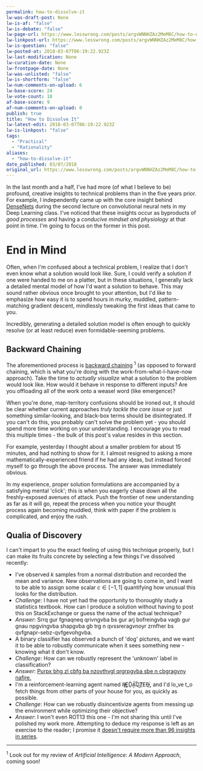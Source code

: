 ```yaml
---
permalink: how-to-dissolve-it
lw-was-draft-post: None
lw-is-af: "false"
lw-is-debate: "false"
lw-page-url: https://www.lesswrong.com/posts/argvWNNHZAz2MeM8C/how-to-dissolve-it
lw-linkpost-url: https://www.lesswrong.com/posts/argvWNNHZAz2MeM8C/how-to-dissolve-it
lw-is-question: "false"
lw-posted-at: 2018-03-07T06:19:22.923Z
lw-last-modification: None
lw-curation-date: None
lw-frontpage-date: None
lw-was-unlisted: "false"
lw-is-shortform: "false"
lw-num-comments-on-upload: 6
lw-base-score: 24
lw-vote-count: 18
af-base-score: 9
af-num-comments-on-upload: 0
publish: true
title: "How to Dissolve It"
lw-latest-edit: 2018-03-07T06:19:22.923Z
lw-is-linkpost: "false"
tags: 
  - "Practical"
  - "Rationality"
aliases: 
  - "how-to-dissolve-it"
date_published: 03/07/2018
original_url: https://www.lesswrong.com/posts/argvWNNHZAz2MeM8C/how-to-dissolve-it
---
```

In the last month and a half, I've had more (of what I believe to be) profound, creative insights to technical problems than in the five years prior. For example, I independently came up with the core insight behind [DenseNets](https://arxiv.org/abs/1608.06993) during the second lecture on convolutional neural nets in my Deep Learning class. I've noticed that these insights occur as byproducts of _good processes_ and having a _conducive mindset and physiology_ at that point in time. I'm going to focus on the former in this post.

# End in Mind

Often, when I'm confused about a technical problem, I realize that I don't even know what a solution would look like. Sure, I could verify a solution if one were handed to me on a platter, but in these situations, I generally lack a detailed mental model of how I'd want a solution to behave. This may sound rather obvious once brought to your attention, but I'd like to emphasize how easy it is to spend hours in murky, muddled, pattern-matching gradient descent, mindlessly tweaking the first ideas that came to you.

Incredibly, generating a detailed solution model is often enough to quickly resolve (or at least reduce) even formidable-seeming problems.

## Backward Chaining

The aforementioned process is [backward chaining](https://en.wikipedia.org/wiki/Backward_chaining) $^1$ (as opposed to forward chaining, which is what you're doing with the work-from-what-I-have-now approach). Take the time to _actually visualize_ what a solution to the problem would look like. How would it behave in response to different inputs? Are you offloading all of the work onto a weasel word (like emergence)?

When you're done, map-territory confusions should be ironed out, it should be clear whether current approaches _truly_ _tackle the core issue_ or just something similar-looking, and black-box terms should be disintegrated. If you can't do this, you probably can't solve the problem yet - you should spend more time working on your understanding. I encourage you to read this multiple times - the bulk of this post's value resides in this section.

For example, yesterday I thought about a smaller problem for about 15 minutes, and had nothing to show for it. I almost resigned to asking a more mathematically-experienced friend if he had any ideas, but instead forced myself to go through the above process. The answer was immediately obvious.

In my experience, proper solution formulations are accompanied by a satisfying mental 'click'; this is when you eagerly chase down all the freshly-exposed avenues of attack. Push the frontier of new understanding as far as it will go, repeat the process when you notice your thought process again becoming muddled, think with paper if the problem is complicated, and enjoy the rush.

## Qualia of Discovery

I can't impart to you the exact feeling of using this technique properly, but I can make its fruits concrete by selecting a few things I've dissolved recently:
*   I've observed  $k$ samples from a normal distribution and recorded the mean and variance. New observations are going to come in, and I want to be able to assign some scalar  $c \in [-1,1]$ quantifying how unusual this looks for the distribution.
*   _Challenge_: I have not yet had the opportunity to thoroughly study a statistics textbook. How can I produce a solution without having to post this on StackExchange or guess the name of the actual technique?
*   _Answer_: Srrq gur fgnaqneq qrivngvba bs gur arj bofreingvba vagb gur gnau npgvingvba shapgvba gb trg n qvssreragvnoyr zrnfher bs qvfgnapr-sebz-qvfgevohgvba.
*   A binary classifier has observed a bunch of 'dog' pictures, and we want it to be able to robustly communicate when it sees something new - knowing what it don't know.
*   _Challenge_: How can we robustly represent the 'unknown' label in classification?
*   _Answer_: [Purpx bhg zl cbfg ba nzovthvgl qrgrpgvba sbe n cbgragvny nafjre.](/ambiguity-detection)
*   I'm a reinforcement-learning agent named R̸̵̕Ȩ͟Ḑ́A͝͏̢C̷͜T̸҉E͘D̶͘͟, and I'd lo_ve t_o fetch things from other parts of your house for you, as quickly as possible.
*   _Challenge_: How can we robustly disincentivize agents from messing up the environment while optimizing their objective?
*   _Answer_: I won't even ROT13 this one - I'm not sharing this until I've polished my work more. Attempting to deduce my response is left as an exercise to the reader; I promise it [doesn't require more than 96 insights in series](http://lesswrong.com/lw/q9/the_failures_of_eld_science/).

<hr/>


 $^1$ Look out for my review of _Artificial Intelligence: A Modern Approach_, coming soon!